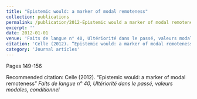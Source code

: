 ```yaml
---
title: "Epistemic would: a marker of modal remoteness"
collection: publications
permalink: /publication/2012-Epistemic would a marker of modal remoteness
excerpt: ''
date: 2012-01-01
venue: 'Faits de langue n° 40, Ultériorité dans le passé, valeurs modales, conditionnel'
citation: 'Celle (2012). “Epistemic would: a marker of modal remoteness” <i>Faits de langue n° 40, Ultériorité dans le passé, valeurs modales, conditionnel</i>'
category: 'Journal articles'
---
```

Pages 149-156

Recommended citation: Celle (2012). “Epistemic would: a marker of modal remoteness” <i>Faits de langue n° 40, Ultériorité dans le passé, valeurs modales, conditionnel</i>